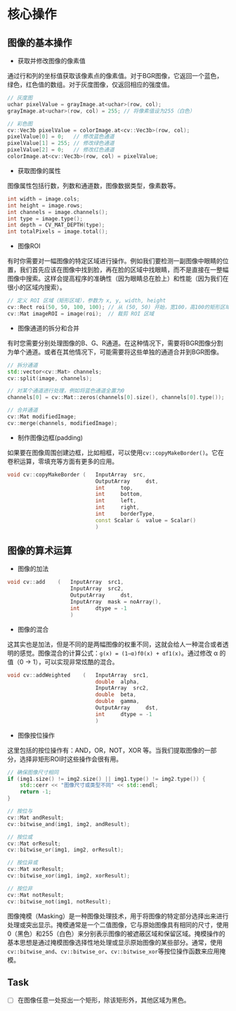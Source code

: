 # 核心操作

## 图像的基本操作

- 获取并修改图像的像素值

通过行和列的坐标值获取该像素点的像素值。对于BGR图像，它返回一个蓝色，绿色，红色值的数组。对于灰度图像，仅返回相应的强度值。
```cpp
// 灰度图
uchar pixelValue = grayImage.at<uchar>(row, col);
grayImage.at<uchar>(row, col) = 255; // 将像素值设为255（白色）

// 彩色图
cv::Vec3b pixelValue = colorImage.at<cv::Vec3b>(row, col);
pixelValue[0] = 0;   // 修改蓝色通道
pixelValue[1] = 255; // 修改绿色通道
pixelValue[2] = 0;   // 修改红色通道
colorImage.at<cv::Vec3b>(row, col) = pixelValue;
```

- 获取图像的属性

图像属性包括行数，列数和通道数，图像数据类型，像素数等。
```cpp
int width = image.cols;
int height = image.rows;
int channels = image.channels();
int type = image.type();
int depth = CV_MAT_DEPTH(type);
int totalPixels = image.total();
```

- 图像ROI

有时你需要对一幅图像的特定区域进行操作。例如我们要检测一副图像中眼睛的位置，我们首先应该在图像中找到脸，再在脸的区域中找眼睛，而不是直接在一整幅图像中搜索。这样会提高程序的准确性（因为眼睛总在脸上）和性能（因为我们在很小的区域内搜索）。
```cpp
// 定义 ROI 区域（矩形区域），参数为 x, y, width, height
cv::Rect roi(50, 50, 100, 100); // 从 (50, 50) 开始，宽100，高100的矩形区域
cv::Mat imageROI = image(roi);  // 裁剪 ROI 区域
```

- 图像通道的拆分和合并

有时您需要分别处理图像的B、G、R通道。在这种情况下，需要将BGR图像分割为单个通道。或者在其他情况下，可能需要将这些单独的通道合并到BGR图像。
```cpp
// 拆分通道
std::vector<cv::Mat> channels;
cv::split(image, channels);

// 对某个通道进行处理，例如将蓝色通道全置为0
channels[0] = cv::Mat::zeros(channels[0].size(), channels[0].type());

// 合并通道
cv::Mat modifiedImage;
cv::merge(channels, modifiedImage);
```

- 制作图像边框(padding)

如果要在图像周围创建边框，比如相框，可以使用`cv::copyMakeBorder()`。它在卷积运算，零填充等方面有更多的应用。
```cpp
void cv::copyMakeBorder	(	InputArray 	src,
                            OutputArray 	dst,
                            int 	top,
                            int 	bottom,
                            int 	left,
                            int 	right,
                            int 	borderType,
                            const Scalar & 	value = Scalar() 
                            )		
```

## 图像的算术运算

- 图像的加法

```cpp
void cv::add	(	InputArray 	src1,
                    InputArray 	src2,
                    OutputArray 	dst,
                    InputArray 	mask = noArray(),
                    int 	dtype = -1 
                    )		
```

- 图像的混合

这其实也是加法，但是不同的是两幅图像的权重不同，这就会给人一种混合或者透明的感觉。图像混合的计算公式：`g(x) = (1−α)f0(x) + αf1(x)`。通过修改 α 的值（0 → 1），可以实现非常炫酷的混合。
```cpp
void cv::addWeighted	(	InputArray 	src1,
                            double 	alpha,
                            InputArray 	src2,
                            double 	beta,
                            double 	gamma,
                            OutputArray 	dst,
                            int 	dtype = -1 
                            )		
```

- 图像按位操作

这里包括的按位操作有：AND，OR，NOT，XOR 等。当我们提取图像的一部分，选择非矩形ROI时这些操作会很有用。
```cpp
// 确保图像尺寸相同
if (img1.size() != img2.size() || img1.type() != img2.type()) {
    std::cerr << "图像尺寸或类型不同" << std::endl;
    return -1;
}

// 按位与
cv::Mat andResult;
cv::bitwise_and(img1, img2, andResult);

// 按位或
cv::Mat orResult;
cv::bitwise_or(img1, img2, orResult);

// 按位异或
cv::Mat xorResult;
cv::bitwise_xor(img1, img2, xorResult);

// 按位非
cv::Mat notResult;
cv::bitwise_not(img1, notResult);
```

图像掩模（Masking）是一种图像处理技术，用于将图像的特定部分选择出来进行处理或突出显示。掩模通常是一个二值图像，它与原始图像具有相同的尺寸，使用0（黑色）和255（白色）来分别表示图像的被遮蔽区域和保留区域。掩模操作的基本思想是通过掩模图像选择性地处理或显示原始图像的某些部分。通常，使用`cv::bitwise_and`、`cv::bitwise_or`、`cv::bitwise_xor`等按位操作函数来应用掩模。

## Task

- [ ] 在图像任意一处抠出一个矩形，除该矩形外，其他区域为黑色。
